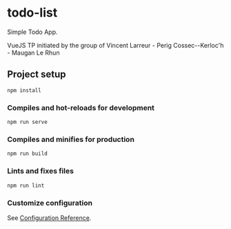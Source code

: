 # todo-list

Simple Todo App.

VueJS TP initiated by the group of Vincent Larreur - Perig Cossec--Kerloc'h - Maugan Le Rhun

## Project setup
```
npm install
```

### Compiles and hot-reloads for development
```
npm run serve
```

### Compiles and minifies for production
```
npm run build
```

### Lints and fixes files
```
npm run lint
```

### Customize configuration
See [Configuration Reference](https://cli.vuejs.org/config/).
